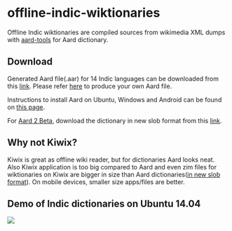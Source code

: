 # offline-indic-wiktionaries
Offline Indic wiktionaries are compiled sources from wikimedia XML dumps with [aard-tools](http://aarddict.org/aardtools/doc/aardtools.html) for Aard dictionary.

## Download
Generated Aard file(.aar) for 14 Indic languages can be downloaded from this [link](https://github.com/yogiks/offline-kn-wiktionary/wiki/Dictionaries). Please refer [here](https://github.com/yogiks/offline-indic-wiktionaries/wiki/Make-your-own-Aard-file) to produce your own Aard file.

Instructions to install Aard on Ubuntu, Windows and Android can be found on [this page](https://github.com/yogiks/offline-indic-wiktionaries/wiki/Install-and-use-Aard).

For [Aard 2 Beta](http://aarddict.org/), download the dictionary in new slob format from this [link](https://github.com/itkach/slob/wiki/Dictionaries#wiktionary).

## Why not Kiwix?
Kiwix is great as offline wiki reader, but for dictionaries Aard looks neat. Also Kiwix application is too big compared to Aard and even zim files for wiktionaries on Kiwix are bigger in size than Aard dictionaries([in new slob format](https://github.com/itkach/slob/wiki/Dictionaries#wiktionary)). On mobile devices, smaller size apps/files are better.

## Demo of Indic dictionaries on Ubuntu 14.04
![](http://i.imgur.com/zcqdhfc.gif)

